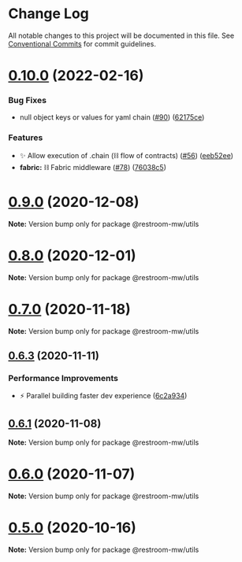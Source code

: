 # Change Log

All notable changes to this project will be documented in this file.
See [Conventional Commits](https://conventionalcommits.org) for commit guidelines.

# [0.10.0](https://github.com/dyne/restroom-mw/compare/v0.9.2...v0.10.0) (2022-02-16)


### Bug Fixes

* null object keys or values for yaml chain ([#90](https://github.com/dyne/restroom-mw/issues/90)) ([62175ce](https://github.com/dyne/restroom-mw/commit/62175ceff0dc6bf17cce7908177301ea6746bfc6))


### Features

* ✨ Allow execution of .chain (⛓ flow of contracts)  ([#56](https://github.com/dyne/restroom-mw/issues/56)) ([eeb52ee](https://github.com/dyne/restroom-mw/commit/eeb52eed5724dd8455a33d60d71c62d461cbd81f))
* **fabric:** ⛓ Fabric middleware ([#78](https://github.com/dyne/restroom-mw/issues/78)) ([76038c5](https://github.com/dyne/restroom-mw/commit/76038c51d0d49e4bb6db966292a00b1d2ac44a4a))





# [0.9.0](https://github.com/dyne/restroom-mw/compare/v0.8.1...v0.9.0) (2020-12-08)

**Note:** Version bump only for package @restroom-mw/utils





# [0.8.0](https://github.com/dyne/restroom-mw/compare/v0.7.1...v0.8.0) (2020-12-01)

**Note:** Version bump only for package @restroom-mw/utils





# [0.7.0](https://github.com/dyne/restroom-mw/compare/v0.6.3...v0.7.0) (2020-11-18)

**Note:** Version bump only for package @restroom-mw/utils





## [0.6.3](https://github.com/dyne/restroom-mw/compare/v0.6.2...v0.6.3) (2020-11-11)


### Performance Improvements

* ⚡️  Parallel building faster dev experience ([6c2a934](https://github.com/dyne/restroom-mw/commit/6c2a934aba83fc88c888078f183105d0531243fe))





## [0.6.1](https://github.com/dyne/restroom-mw/compare/v0.6.0...v0.6.1) (2020-11-08)

**Note:** Version bump only for package @restroom-mw/utils





# [0.6.0](https://github.com/dyne/restroom-mw/compare/v0.5.0...v0.6.0) (2020-11-07)

**Note:** Version bump only for package @restroom-mw/utils





# [0.5.0](https://github.com/dyne/restroom-mw/compare/v0.4.5...v0.5.0) (2020-10-16)

**Note:** Version bump only for package @restroom-mw/utils
